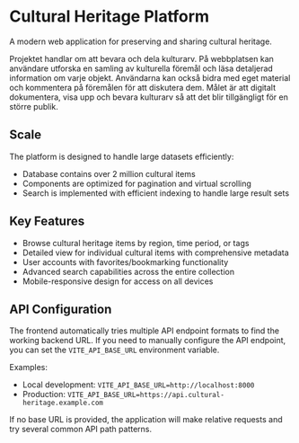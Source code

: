 # Cultural Heritage Platform

A modern web application for preserving and sharing cultural heritage.

Projektet handlar om att bevara och dela kulturarv. På webbplatsen kan användare utforska en samling av kulturella föremål och läsa detaljerad information om varje objekt. Användarna kan också bidra med eget material och kommentera på föremålen för att diskutera dem. Målet är att digitalt dokumentera, visa upp och bevara kulturarv så att det blir tillgängligt för en större publik.

## Scale

The platform is designed to handle large datasets efficiently:

- Database contains over 2 million cultural items
- Components are optimized for pagination and virtual scrolling
- Search is implemented with efficient indexing to handle large result sets

## Key Features

- Browse cultural heritage items by region, time period, or tags
- Detailed view for individual cultural items with comprehensive metadata
- User accounts with favorites/bookmarking functionality
- Advanced search capabilities across the entire collection
- Mobile-responsive design for access on all devices

## API Configuration

The frontend automatically tries multiple API endpoint formats to find the working backend URL.
If you need to manually configure the API endpoint, you can set the `VITE_API_BASE_URL` environment variable.

Examples:
- Local development: `VITE_API_BASE_URL=http://localhost:8000`
- Production: `VITE_API_BASE_URL=https://api.cultural-heritage.example.com`

If no base URL is provided, the application will make relative requests and try several common API path patterns.